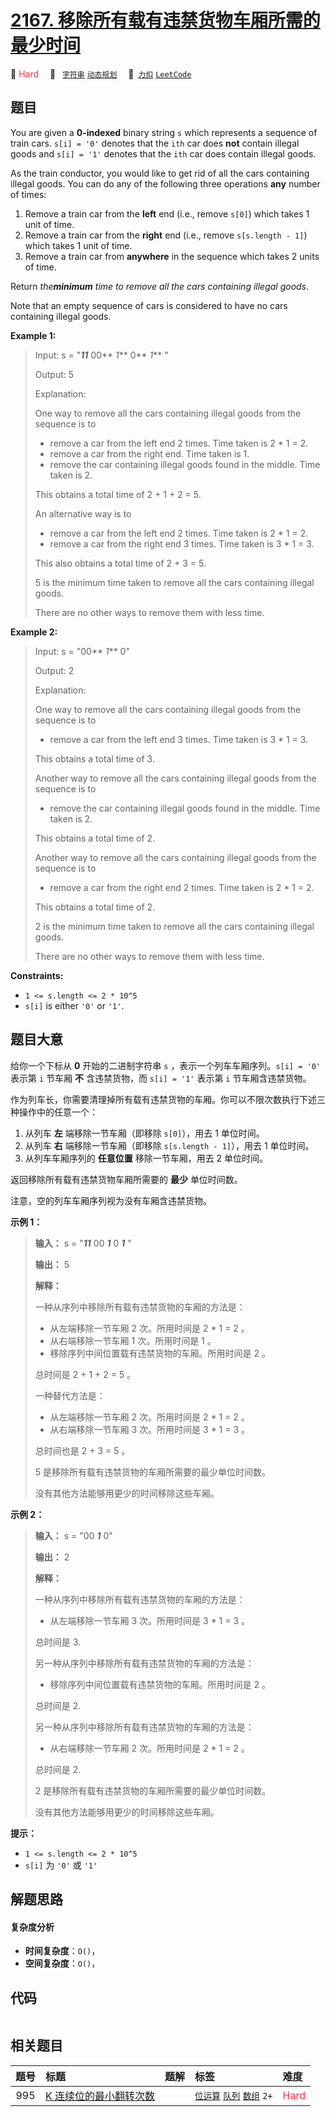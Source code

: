 # [2167. 移除所有载有违禁货物车厢所需的最少时间](https://2xiao.github.io/leetcode-js/problem/2167.html)

🔴 <font color=#ff334b>Hard</font>&emsp; 🔖&ensp; [`字符串`](/tag/string.md) [`动态规划`](/tag/dynamic-programming.md)&emsp; 🔗&ensp;[`力扣`](https://leetcode.cn/problems/minimum-time-to-remove-all-cars-containing-illegal-goods) [`LeetCode`](https://leetcode.com/problems/minimum-time-to-remove-all-cars-containing-illegal-goods)

## 题目

You are given a **0-indexed** binary string `s` which represents a sequence of
train cars. `s[i] = '0'` denotes that the `ith` car does **not** contain
illegal goods and `s[i] = '1'` denotes that the `ith` car does contain illegal
goods.

As the train conductor, you would like to get rid of all the cars containing
illegal goods. You can do any of the following three operations **any** number
of times:

  1. Remove a train car from the **left** end (i.e., remove `s[0]`) which takes 1 unit of time.
  2. Remove a train car from the **right** end (i.e., remove `s[s.length - 1]`) which takes 1 unit of time.
  3. Remove a train car from **anywhere** in the sequence which takes 2 units of time.

Return _the**minimum** time to remove all the cars containing illegal goods_.

Note that an empty sequence of cars is considered to have no cars containing
illegal goods.



**Example 1:**

> Input: s = "**_11_** 00** _1_** 0** _1_** "
> 
> Output: 5
> 
> Explanation: 
> 
> One way to remove all the cars containing illegal goods from the sequence is to
> - remove a car from the left end 2 times. Time taken is 2 * 1 = 2.
> - remove a car from the right end. Time taken is 1.
> - remove the car containing illegal goods found in the middle. Time taken is 2.
> 
> This obtains a total time of 2 + 1 + 2 = 5. 
> 
> 
> 
> An alternative way is to
> - remove a car from the left end 2 times. Time taken is 2 * 1 = 2.
> - remove a car from the right end 3 times. Time taken is 3 * 1 = 3.
> 
> This also obtains a total time of 2 + 3 = 5.
> 
> 
> 
> 5 is the minimum time taken to remove all the cars containing illegal goods. 
> 
> There are no other ways to remove them with less time.

**Example 2:**

> Input: s = "00** _1_** 0"
> 
> Output: 2
> 
> Explanation:
> 
> One way to remove all the cars containing illegal goods from the sequence is to
> - remove a car from the left end 3 times. Time taken is 3 * 1 = 3.
> 
> This obtains a total time of 3.
> 
> 
> 
> Another way to remove all the cars containing illegal goods from the sequence is to
> - remove the car containing illegal goods found in the middle. Time taken is 2.
> 
> This obtains a total time of 2.
> 
> 
> 
> Another way to remove all the cars containing illegal goods from the sequence is to 
> - remove a car from the right end 2 times. Time taken is 2 * 1 = 2. 
> 
> This obtains a total time of 2.
> 
> 
> 
> 2 is the minimum time taken to remove all the cars containing illegal goods. 
> 
> There are no other ways to remove them with less time.



**Constraints:**

  * `1 <= s.length <= 2 * 10^5`
  * `s[i]` is either `'0'` or `'1'`.


## 题目大意

给你一个下标从 **0** 开始的二进制字符串 `s` ，表示一个列车车厢序列。`s[i] = '0'` 表示第 `i` 节车厢 **不** 含违禁货物，而
`s[i] = '1'` 表示第 `i` 节车厢含违禁货物。

作为列车长，你需要清理掉所有载有违禁货物的车厢。你可以不限次数执行下述三种操作中的任意一个：

  1. 从列车 **左** 端移除一节车厢（即移除 `s[0]`），用去 1 单位时间。
  2. 从列车 **右** 端移除一节车厢（即移除 `s[s.length - 1]`），用去 1 单位时间。
  3. 从列车车厢序列的 **任意位置** 移除一节车厢，用去 2 单位时间。

返回移除所有载有违禁货物车厢所需要的 **最少** 单位时间数。

注意，空的列车车厢序列视为没有车厢含违禁货物。



**示例 1：**

> 
> 
> 
> 
> 
> **输入：** s = "_**11**_ 00 _**1**_ 0 _**1**_ "
> 
> **输出：** 5
> 
> **解释：**
> 
> 一种从序列中移除所有载有违禁货物的车厢的方法是：
> - 从左端移除一节车厢 2 次。所用时间是 2 * 1 = 2 。
> - 从右端移除一节车厢 1 次。所用时间是 1 。
> - 移除序列中间位置载有违禁货物的车厢。所用时间是 2 。
> 
> 总时间是 2 + 1 + 2 = 5 。
> 
> 
> 
> 一种替代方法是：
> - 从左端移除一节车厢 2 次。所用时间是 2 * 1 = 2 。
> - 从右端移除一节车厢 3 次。所用时间是 3 * 1 = 3 。
> 
> 总时间也是 2 + 3 = 5 。
> 
> 
> 
> 5 是移除所有载有违禁货物的车厢所需要的最少单位时间数。
> 
> 没有其他方法能够用更少的时间移除这些车厢。

**示例 2：**

> 
> 
> 
> 
> 
> **输入：** s = "00 _**1**_ 0"
> 
> **输出：** 2
> 
> **解释：**
> 
> 一种从序列中移除所有载有违禁货物的车厢的方法是：
> - 从左端移除一节车厢 3 次。所用时间是 3 * 1 = 3 。
> 
> 总时间是 3.
> 
> 
> 
> 另一种从序列中移除所有载有违禁货物的车厢的方法是：
> - 移除序列中间位置载有违禁货物的车厢。所用时间是 2 。
> 
> 总时间是 2.
> 
> 
> 
> 另一种从序列中移除所有载有违禁货物的车厢的方法是：
> - 从右端移除一节车厢 2 次。所用时间是 2 * 1 = 2 。
> 
> 总时间是 2.
> 
> 
> 
> 2 是移除所有载有违禁货物的车厢所需要的最少单位时间数。
> 
> 没有其他方法能够用更少的时间移除这些车厢。



**提示：**

  * `1 <= s.length <= 2 * 10^5`
  * `s[i]` 为 `'0'` 或 `'1'`


## 解题思路

#### 复杂度分析

- **时间复杂度**：`O()`，
- **空间复杂度**：`O()`，

## 代码

```javascript

```

## 相关题目

<!-- prettier-ignore -->
| 题号 | 标题 | 题解 | 标签 | 难度 |
| :------: | :------ | :------: | :------ | :------ |
| 995 | [K 连续位的最小翻转次数](https://leetcode.com/problems/minimum-number-of-k-consecutive-bit-flips) |  |  [`位运算`](/tag/bit-manipulation.md) [`队列`](/tag/queue.md) [`数组`](/tag/array.md) `2+` | <font color=#ff334b>Hard</font> |